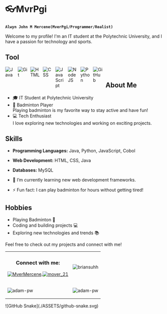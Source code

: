 # 👓MvrPgi

**`Alwyn John M Mercene(MverPgi/Programmer/Realist)`**


Welcome to my profile! I'm an IT student at the Polytechnic University, and I have a passion for technology and sports.



## Tool

<img align="left" alt="Java" width="30px" style="padding-right:10px;" src="https://cdn.jsdelivr.net/gh/devicons/devicon/icons/java/java-original.svg"/>
<img align="left" alt="Git" width="30px" style="padding-right:10px;" src="https://cdn.jsdelivr.net/gh/devicons/devicon/icons/git/git-original.svg" />
<img align="left" alt="HTML" width="30px" style="padding-right:10px;" src="https://cdn.jsdelivr.net/gh/devicons/devicon/icons/html5/html5-plain.svg" />
<img align="left" alt="CSS" width="30px" style="padding-right:10px;" src="https://cdn.jsdelivr.net/gh/devicons/devicon/icons/css3/css3-plain.svg" />
<img align="left" alt="JavaScript" width="30px" style="padding-right:10px;" src="https://cdn.jsdelivr.net/gh/devicons/devicon/icons/javascript/javascript-plain.svg" />
<img align="left" alt="NodeJS" width="30px" style="padding-right:10px;" src="https://cdn.jsdelivr.net/gh/devicons/devicon/icons/nodejs/nodejs-original.svg" />
<img align="left" alt="Python" width="30px" style="padding-right:10px;" src="https://cdn.jsdelivr.net/gh/devicons/devicon/icons/python/python-plain.svg" />
<img align="left" alt="GitHub" width="30px" style="padding-right:10px;" src="https://cdn.jsdelivr.net/gh/devicons/devicon/icons/github/github-original.svg" />
<br />


## About Me
- 🎓 IT Student at Polytechnic University
- 🏸 Badminton Player  
  Playing badminton is my favorite way to stay active and have fun!
- 💻 Tech Enthusiast  
  I love exploring new technologies and working on exciting projects.

## Skills

- **Programming Languages:** Java, Python, JavaScript, Cobol
- **Web Development:** HTML, CSS, Java
- **Databases:** MySQL

- 🌱 I’m currently learning new web development frameworks.
- ⚡ Fun fact: I can play badminton for hours without getting tired!

## Hobbies
- Playing Badminton 🏸
- Coding and building projects 💻
- Exploring new technologies and trends 📚

Feel free to check out my projects and connect with me!




<table>
  <tr>
    <td>
       <p align="center"> 
      <h3 align="center">Connect with me:</h3>
        <a href="https://www.facebook.com/MverMercene" target="blank">
          <img  align ="center"
            src="https://raw.githubusercontent.com/rahuldkjain/github-profile-readme-generator/master/src/images/icons/Social/facebook.svg"
            alt="MverMercene" height="30" width="40" />
        </a>
        <a href="https://www.instagram.com/mover_21/" target="blank">
          <img align ="center"
            src="https://raw.githubusercontent.com/rahuldkjain/github-profile-readme-generator/master/src/images/icons/Social/instagram.svg"
            alt="mover_21" height="30" width="40" />
        </a>
      </p>
  </td> 
         <td>
      <p align="center">
        <img align="center"
          src="https://github-readme-stats.vercel.app/api/top-langs?username=MvrPgi&show_icons=true&locale=en&bg_color=0d1117&text_color=ffffff&layout=compact"
          alt="briansuhh" 
          bg_color=#808080/>
      </p>
    </td>
  </tr>

  <tr>
  <td>
    <p>
      <img align="center" src="https://github-readme-streak-stats.herokuapp.com/?user=MvrPgi&theme=dark&background=0d1117&date_format=M%20j%5B%2C%20Y%5D" alt="adam-pw" />
    </p>
  </td>

  <td>
      <p>
        <img align="center" src="https://github-readme-stats.vercel.app/api?username=MvrPgi&show_icons=true&locale=en&bg_color=0d1117&text_color=ffffff&repo=convoychat"
          alt="adam-pw" />
      </p>
    </td>
  </tr>
  
</table>
![GitHub Snake](./ASSETS/github-snake.svg)


